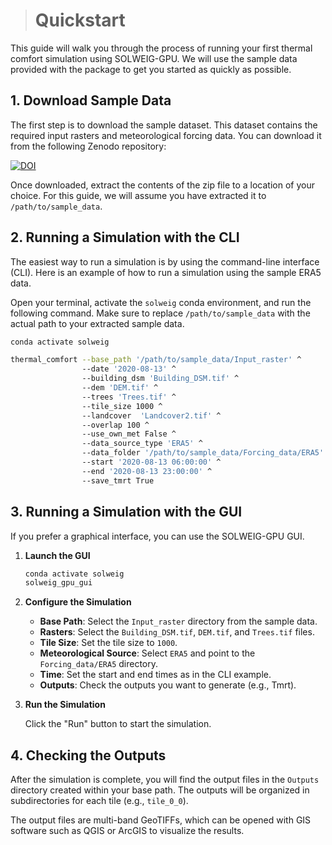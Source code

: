 ># Quickstart

This guide will walk you through the process of running your first thermal comfort simulation using SOLWEIG-GPU. We will use the sample data provided with the package to get you started as quickly as possible.

## 1. Download Sample Data

The first step is to download the sample dataset. This dataset contains the required input rasters and meteorological forcing data. You can download it from the following Zenodo repository:

<a href="https://doi.org/10.5281/zenodo.17048978"><img src="https://zenodo.org/badge/DOI/10.5281/zenodo.17048978.svg" alt="DOI"></a>

Once downloaded, extract the contents of the zip file to a location of your choice. For this guide, we will assume you have extracted it to `/path/to/sample_data`.

## 2. Running a Simulation with the CLI

The easiest way to run a simulation is by using the command-line interface (CLI). Here is an example of how to run a simulation using the sample ERA5 data.

Open your terminal, activate the `solweig` conda environment, and run the following command. Make sure to replace `/path/to/sample_data` with the actual path to your extracted sample data.

```bash
conda activate solweig

thermal_comfort --base_path '/path/to/sample_data/Input_raster' ^
                --date '2020-08-13' ^
                --building_dsm 'Building_DSM.tif' ^
                --dem 'DEM.tif' ^
                --trees 'Trees.tif' ^
                --tile_size 1000 ^
                --landcover  'Landcover2.tif' ^
                --overlap 100 ^
                --use_own_met False ^
                --data_source_type 'ERA5' ^
                --data_folder '/path/to/sample_data/Forcing_data/ERA5' ^
                --start '2020-08-13 06:00:00' ^
                --end '2020-08-13 23:00:00' ^
                --save_tmrt True
```

## 3. Running a Simulation with the GUI

If you prefer a graphical interface, you can use the SOLWEIG-GPU GUI.

1.  **Launch the GUI**

    ```bash
    conda activate solweig
    solweig_gpu_gui
    ```

2.  **Configure the Simulation**

    -   **Base Path**: Select the `Input_raster` directory from the sample data.
    -   **Rasters**: Select the `Building_DSM.tif`, `DEM.tif`, and `Trees.tif` files.
    -   **Tile Size**: Set the tile size to `1000`.
    -   **Meteorological Source**: Select `ERA5` and point to the `Forcing_data/ERA5` directory.
    -   **Time**: Set the start and end times as in the CLI example.
    -   **Outputs**: Check the outputs you want to generate (e.g., Tmrt).

3.  **Run the Simulation**

    Click the "Run" button to start the simulation.

## 4. Checking the Outputs

After the simulation is complete, you will find the output files in the `Outputs` directory created within your base path. The outputs will be organized in subdirectories for each tile (e.g., `tile_0_0`).

The output files are multi-band GeoTIFFs, which can be opened with GIS software such as QGIS or ArcGIS to visualize the results.

